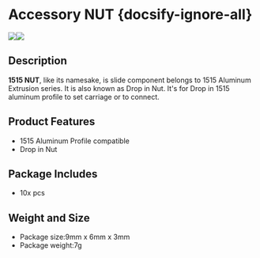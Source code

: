 # Accessory NUT {docsify-ignore-all}

<div class="product_pic"><img src="assets/img/product_pics/1515/nut/1515_nut_01.jpg"><img src="assets/img/product_pics/1515/nut/1515_nut_02.jpg"></div>

## Description

**1515 NUT**, like its namesake, is slide component belongs to 1515 Aluminum Extrusion series. It is also known as Drop in Nut.  It's for Drop in 1515 aluminum profile to set carriage or to connect.

## Product Features
- 1515 Aluminum Profile compatible
- Drop in Nut

## Package Includes
- 10x pcs

## Weight and Size

- Package size:9mm x 6mm x 3mm
- Package weight:7g

<script>

   var purchase_link = 'https://m5stack.com/collections/m5-accessory/products/slide-nut-for-1515-aluminum-profile';
   anchor_search(purchase_link);
   scrollFunc();

</script>